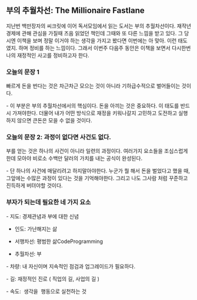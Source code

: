 ## 부의 추월차선: The Millionaire Fastlane

지난번 백만장자의 씨크릿에 이어 독서모임에서 읽는 도서는 부의 추월차선이다. 재작년 경제에 관해 관심을 가질때 즈음 읽었던 책인데 그때와 또 다른 느낌을 받고 있다. 그 당시엔 이책을 보며 정말 이거야 하는 생각을 가지고 봤다면 이번에는 아 맞아. 이런 태도 였지. 하며 정비를 하는 느낌이다. 그래서 이번주 다음주 동안은 이책을 보면서 다시한번 나의 재정적인 사고를 정비하고자 한다.

### 오늘의 문장 1

빠르게 돈을 번다는 것은 차근차근 모으는 것이 아니라 기하급수적으로 벌어들이는 것이다.

\- 이 부분은 부의 추월차선에서의 핵심이다. 돈을 아끼는 것은 중요하다. 이 태도를 반드시 가져야한다. 더물어 내가 어떤 방식으로 재정을 키워나갈지 고민하고 도전하고 실행하지 않으면 큰돈은 모을 수 없을 것이다.

### 오늘의 문장 2: 과정이 없다면 사건도 없다. 

부를 얻는 것은 하나의 사건이 아니라 일련의 과정이다. 여러가지 요소들을 조심스럽게 한데 모아야 비로소 수백만 달러의 가치를 내는 공식이 완성된다.

\- 단 하나의 사건에 매달리려고 하지말아야한다. 누군가 뭘 해서 돈을 벌었다고 했을 때, 그앞에는 수많은 과정이 있다는 것을 기억해야한다. 그리고 나도 그사람 처럼 꾸준하고 진득하게 버텨야할 것이다.

### 부자가 되는데 필요한 네 가지 요소

\- 지도: 경제관념과 부에 대한 신념

- 인도: 가난해지는 삶

- 서행차선: 평범한 삶CodeProgramming

- 추월차선: 부

\- 차량: 내 자신이며 지속적인 점검과 업그레이드가 필요하다.

\- 길: 재정적인 진로 ( 직업의 길, 사업의 길 )

\- 속도:  생각을  행동으로 실천하는 것
